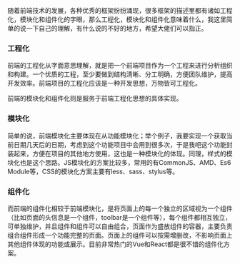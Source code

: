   随着前端技术的发展，各种优秀的框架纷纷涌现，很多框架的描述里都有诸如工程化，模块化和组件化的字眼，那么工程化，模块化和组件化意味着什么，我这里简单的说一下自己的理解，有什么说的不好的地方，希望大佬们可以指正。
  
### 工程化
  
  前端的工程化从字面意思理解，就是把一个前端项目作为一个工程来进行分析组织和构建。一个优质的工程，至少要做到结构清晰、分工明确，方便团队维护，提高开发效率。前端项目的工程化应该是一种开发思想，万物皆可工程化。
  
  前端的模块化和组件化则是服务于前端工程化思想的具体实现。
  
### 模块化   
  简单的说，前端模块化主要体现在从功能模块化；举个例子，我要实现一个获取当前日期几天后的日期，考虑到这个功能项目中会用到很多次，于是我吧这个功能封装起来，方便在项目的其他地方使用，这也是一种模块化的体现。同理，样式的模块化也是这个思路。JS模块化的方案比较多，常用的有CommonJS、AMD、Es6 Module等，CSS的模块化方案主要有less、sass、stylus等。

### 组件化
  而前端的组件化相较于前端模块化，是将页面上的每一个独立的区域视为一个组件（比如页面的头信息是一个组件，toolbar是一个组件等），每个组件都相互独立，可单独维护，并且组件和组件可以自由组合，页面作为盛放组件的容器，主要负责组合组件形成一个功能完整的页面。页面上的组件可以按需增删改，不影响页面上其他组件体现的功能或展示。目前非常热门的Vue和React都是很不错的组件化方案。
